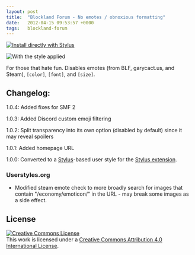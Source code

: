 ```yaml
---
layout: post
title:  "Blockland Forum - No emotes / obnoxious formatting"
date:   2012-04-15 09:53:57 +0000
tags:   blockland-forum
---
```


[![Install directly with Stylus](https://img.shields.io/badge/Install%20directly%20with-Stylus-00adad.svg)](/userstyles/files/blf-no-formatting.user.css)

![With the style applied](/userstyles/img/64168_after.png)

For those that hate fun. Disables emotes (from BLF, garycact.us, and Steam), `[color]`, `[font]`, and `[size]`.

## Changelog:

1.0.4: Added fixes for SMF 2

1.0.3: Added Discord custom emoji filtering

1.0.2: Split transparency into its own option (disabled by default) since it may reveal spoilers

1.0.1: Added homepage URL

1.0.0: Converted to a [Stylus](http://stylus-lang.com/)-based user style for the [Stylus extension](http://add0n.com/stylus.html).

### Userstyles.org

- Modified steam emote check to more broadly search for images that contain "/economy/emoticon/" in the URL - may break some images as a side effect.

## License

[![Creative Commons License](https://i.creativecommons.org/l/by/4.0/88x31.png)](http://creativecommons.org/licenses/by/4.0/)  
This work is licensed under a [Creative Commons Attribution 4.0 International License](http://creativecommons.org/licenses/by/4.0/).
